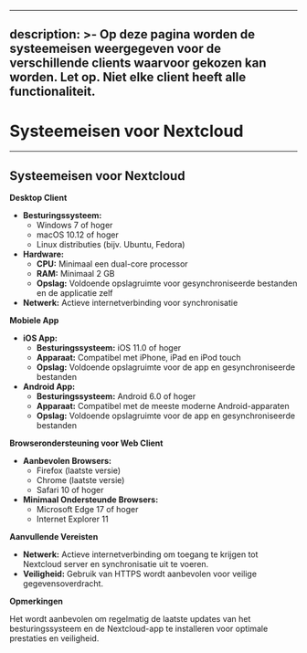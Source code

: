 ***

description: >-
Op deze pagina worden de systeemeisen weergegeven voor de verschillende
clients waarvoor gekozen kan worden. Let op. Niet elke client heeft alle
functionaliteit.
----------------

# Systeemeisen voor Nextcloud

***

## Systeemeisen voor Nextcloud

**Desktop Client**

* **Besturingssysteem:**
  * Windows 7 of hoger
  * macOS 10.12 of hoger
  * Linux distributies (bijv. Ubuntu, Fedora)
* **Hardware:**
  * **CPU:** Minimaal een dual-core processor
  * **RAM:** Minimaal 2 GB
  * **Opslag:** Voldoende opslagruimte voor gesynchroniseerde bestanden en de applicatie zelf
* **Netwerk:** Actieve internetverbinding voor synchronisatie

**Mobiele App**

* **iOS App:**
  * **Besturingssysteem:** iOS 11.0 of hoger
  * **Apparaat:** Compatibel met iPhone, iPad en iPod touch
  * **Opslag:** Voldoende opslagruimte voor de app en gesynchroniseerde bestanden
* **Android App:**
  * **Besturingssysteem:** Android 6.0 of hoger
  * **Apparaat:** Compatibel met de meeste moderne Android-apparaten
  * **Opslag:** Voldoende opslagruimte voor de app en gesynchroniseerde bestanden

**Browserondersteuning voor Web Client**

* **Aanbevolen Browsers:**
  * Firefox (laatste versie)
  * Chrome (laatste versie)
  * Safari 10 of hoger
* **Minimaal Ondersteunde Browsers:**
  * Microsoft Edge 17 of hoger
  * Internet Explorer 11

**Aanvullende Vereisten**

* **Netwerk:** Actieve internetverbinding om toegang te krijgen tot Nextcloud server en synchronisatie uit te voeren.
* **Veiligheid:** Gebruik van HTTPS wordt aanbevolen voor veilige gegevensoverdracht.

**Opmerkingen**

Het wordt aanbevolen om regelmatig de laatste updates van het besturingssysteem en de Nextcloud-app te installeren voor optimale prestaties en veiligheid.
